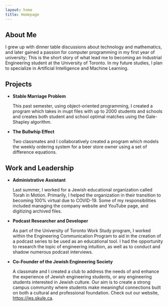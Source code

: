 ```yaml
---
layout: home
title: Homepage
---
```


## **About Me**

I grew up with dinner table discussions about technology and mathematics, and later gained a passion for computer programming in my first year of university; This is the short story of what lead me to becoming an Industrial Engineering student at the University of Toronto. In my future studies, I plan to specialize in Artificial Intelligence and Machine Learning.



## **Projects** 

- **Stable Marriage Problem**

  This past semester, using object-oriented programming, I created a program which takes in inupt files with up to 2000 students and schools and creates both student and school optimal matches using the Gale-Shapley algorithm.

- **The Bullwhip Effect**

  Two classmates and I collaboratively created a program which models the weekly ordering system for a beer store owner using a set of difference equations.
  
  
 
## **Work and Leadership**

- **Administrative Assistant**

  Last summer, I worked for a Jewish educational organization called Torah in Motion. Primarily, I helped the organization in their transition to becoming 100% virtual due to COVID-19. Some of my responsibilities included managing the company website and YouTube page, and digitizing archived files.
  
- **Podcast Researcher and Developer**

  As part of the University of Toronto Work Study program, I worked within the Engineering Communication Program to aid in the creation of a podcast series to be used as an educational tool. I had the opportunity to research the topic of engineering intuition, as well as to conduct and shadow numerous podcast interviews.
  
- **Co-Founder of the Jewish Engineering Society**

  A classmate and I created a club to address the needs of and enhance the experience of Jewish engineering students, or any engineering students interested in Jewish culture. Our aim is to create a strong campus community where students make meaningful connections built on both a cultural and professional foundation. Check out our website, https://jes.skule.ca.
